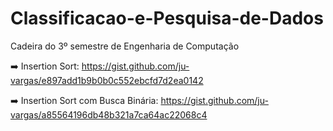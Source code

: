 # Classificacao-e-Pesquisa-de-Dados
Cadeira do 3º semestre de Engenharia de Computação

➡️ Insertion Sort: https://gist.github.com/ju-vargas/e897add1b9b0b0c552ebcfd7d2ea0142

➡️ Insertion Sort com Busca Binária: https://gist.github.com/ju-vargas/a85564196db48b321a7ca64ac22068c4
